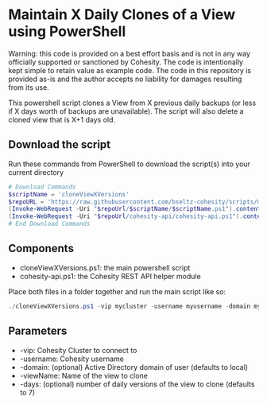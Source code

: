 # Maintain X Daily Clones of a View using PowerShell

Warning: this code is provided on a best effort basis and is not in any way officially supported or sanctioned by Cohesity. The code is intentionally kept simple to retain value as example code. The code in this repository is provided as-is and the author accepts no liability for damages resulting from its use.

This powershell script clones a View from X previous daily backups (or less if X days worth of backups are unavailable). The script will also delete a cloned view that is X+1 days old.

## Download the script

Run these commands from PowerShell to download the script(s) into your current directory

```powershell
# Download Commands
$scriptName = 'cloneViewXVersions'
$repoURL = 'https://raw.githubusercontent.com/bseltz-cohesity/scripts/master/powershell'
(Invoke-WebRequest -Uri "$repoUrl/$scriptName/$scriptName.ps1").content | Out-File "$scriptName.ps1"; (Get-Content "$scriptName.ps1") | Set-Content "$scriptName.ps1"
(Invoke-WebRequest -Uri "$repoUrl/cohesity-api/cohesity-api.ps1").content | Out-File cohesity-api.ps1; (Get-Content cohesity-api.ps1) | Set-Content cohesity-api.ps1
# End Download Commands
```

## Components

* cloneViewXVersions.ps1: the main powershell script
* cohesity-api.ps1: the Cohesity REST API helper module

Place both files in a folder together and run the main script like so:

```powershell
./cloneViewXVersions.ps1 -vip mycluster -username myusername -domain mydomain.net -viewName myview -days 7
```

## Parameters

* -vip: Cohesity Cluster to connect to
* -username: Cohesity username
* -domain: (optional) Active Directory domain of user (defaults to local)
* -viewName: Name of the view to clone
* -days: (optional) number of daily versions of the view to clone (defaults to 7)
